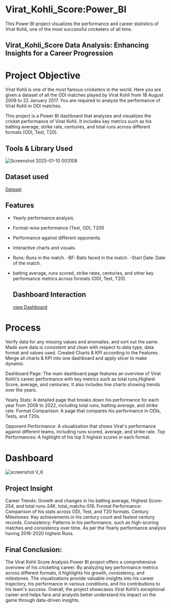 # Virat_Kohli_Score:Power_BI

This Power BI project visualizes the performance and career statistics of Virat Kohli, one of the most successful cricketers of all time.


## Virat_Kohli_Score Data Analysis: Enhancing Insights for a Career Progression


# Project Objective

Virat Kohli is one of the most famous cricketers in the world. Here you are given a dataset of all the ODI matches played by Virat Kohli from 18 August 2008 to 22 January 2017. You are required to analyze the performance of Virat Kohli in ODI matches.

This project is a Power BI dashboard that analyzes and visualizes the cricket performance of Virat Kohli. It includes key metrics such as his batting average, strike rate, centuries, and total runs across different formats (ODI, Test, T20). 


## Tools & Library Used

![Screenshot 2025-01-10 003108](https://github.com/user-attachments/assets/a8bd023e-5c98-4375-a70f-aeb9fdc80fff)





## Dataset used 


<a href = "https://github.com/snehap2000/Virat_Kohli_Score-Power_BI/blob/main/V_K%20dataset.csv" > Dataset</a>



## Features


- Yearly performance analysis.
- Format-wise performance (Test, ODI, T20I)
- Performance against different opponents.
- Interactive charts and visuals.
- Runs: Runs in the match.
-BF: Balls faced in the match.
-Start Date: Date of the match.
- batting average, runs scored, strike rates, centuries, and other key performance metrics across formats (ODI, Test, T20).




  ## Dashboard Interaction

  <a href = "https://github.com/snehap2000/Virat_Kohli_Score-Power_BI/blob/main/Virat_k%20PBI.pbix" >view Dashboard</a>


# Process

Verify data for any missing values and anomalies, and sort out the same. Made sure data is consistent and clean with respect to data type, data format and values used. Created Charts & KPI according to the Features. Merge all charts & KPI into one dashboard and apply slicer to make dynamic.

Dashboard Page: The main dashboard page features an overview of Virat Kohli's career performance with key metrics such as total runs,Highest Score, average, and centuries. It also includes line charts showing trends over the years.

Yearly Stats: A detailed page that breaks down his performance for each year from 2008 to 2022, including total runs, batting average, and strike rate.
Format Comparison: A page that compares his performance in ODIs, Tests, and T20s.

Opponent Performance: A visualization that shows Virat's performance against different teams, including runs scored, average, and strike rate.
Top Performances: A highlight of his top 5 highest scores in each format.





# Dashboard



![screenshot V_K](https://github.com/user-attachments/assets/c62692dd-82c0-43dc-9b88-93b7223d003d)
















## Project Insight

Career Trends: Growth and changes in his batting average, Highest Score-254, and total runs-24K, total_matchs-516.
Format Performance: Comparison of his stats across ODI, Test, and T20 formats.
Century Milestones: Key achievements in his century count and fastest century records.
Consistency: Patterns in his performance, such as high-scoring matches and consistency over time.
As per the Yearly performance analysis having 2016-2020 highest Runs.





## Final Conclusion:


  The Virat Kohli Score Analysis Power BI project offers a comprehensive overview of his cricketing career. By analyzing key performance metrics across different formats, it highlights his growth, consistency, and milestones. The visualizations provide valuable insights into his career trajectory, his performance in various conditions, and his contributions to his team's success. Overall, the project showcases Virat Kohli’s exceptional career and helps fans and analysts better understand his impact on the game through data-driven insights.


